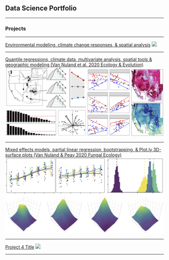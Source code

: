 ## Data Science Portfolio

---

### Projects

---

[Environmental modeling, climate change responses, & spatial analysis](http://example.com/)
<img src="images/dummy_thumbnail.jpg?raw=true"/>

---

[Quantile regressions, climate data, multivariate analysis, spatial tools & geographic modeling (Van Nuland et al. 2020 Ecology & Evolution)](/sample_page.md)
<img src="images/Trait_range_fig2.png?raw=true"/>

---

[Mixed effects models, partial linear regression, bootstrapping, & Plot.ly 3D-surface plots (Van Nuland & Peay 2020 Fungal Ecology)](https://mvannuland.github.io/pinus_myc_page/)
<img src="images/PinucMyc_coverfig.png?raw=true"/>

---

[Project 4 Title](http://example.com/)
<img src="images/dummy_thumbnail.jpg?raw=true"/>

---
